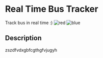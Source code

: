<a name="readme-top"></a>
# Real Time Bus Tracker
   Track bus in real time :)
   ![red](https://github.com/bhavyac18/real-time-bus-tracker/assets/53191128/f33c7a2e-71a8-413f-b25c-dc02e5c45d36)
![blue](https://github.com/bhavyac18/real-time-bus-tracker/assets/53191128/891fddb7-610b-4766-9739-a99f385436af)

## Description
zszdfvdxgbfcgthgfvjugyh
